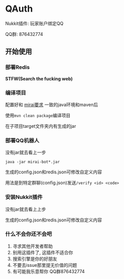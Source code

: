# QAuth

Nukkit插件: 玩家账户绑定QQ

QQ群: 876432774
## 开始使用

### 部署Redis

__STFW(Search the fucking web)__

### 编译项目

配置好和 [mirai要求](https://github.com/mamoe/mirai/blob/dev/docs/Preparations.md#mirai---preparations) 一致的java环境和maven后

使用`mvn clean package`编译项目

在子项目target文件夹内有生成的jar

### 部署QQ机器人

没有jar就去看上一步

`java -jar mirai-bot*.jar`

生成的config.json和redis.json可修改自定义内容

用法是到特定群聊(config.json)发送`/verify <id> <code>`

### 安装Nukkit插件

没有jar就去看上上步

生成的config.json和redis.json可修改自定义内容

### 什么不会你还不会吧

1. 寻求其他开发者帮助
2. 别用这插件了, 这插件不适合你
3. 搜索引擎是你的好朋友
4. 不要去issue那里提无价值的问题
5. 有可能我乐意帮你 QQ群876432774
